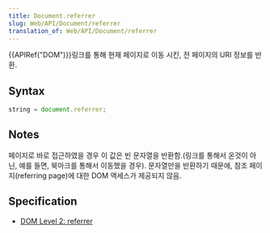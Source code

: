 ```yaml
---
title: Document.referrer
slug: Web/API/Document/referrer
translation_of: Web/API/Document/referrer
---
```

{{APIRef("DOM")}}링크를 통해 현재 페이지로 이동 시킨, 전 페이지의 URI 정보를 반환.

## Syntax

```js
string = document.referrer;
```

## Notes

페이지로 바로 접근하였을 경우 이 값은 빈 문자열을 반환함.(링크를 통해서 온것이 아닌, 예를 들면, 북마크를 통해서 이동했을 경우). 문자열만을 반환하기 때문에, 참조 페이지(referring page)에 대한 DOM 액세스가 제공되지 않음.

## Specification

- [DOM Level 2: referrer](http://www.w3.org/TR/DOM-Level-2-HTML/html.html#ID-95229140)
